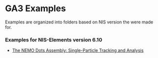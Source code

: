 # GA3 Examples

Examples are organized into folders based on NIS version the were made for.

### Examples for NIS-Elements version 6.10

- [The NEMO Dots Assembly: Single-Particle Tracking and Analysis](NIS_v6.10/)


